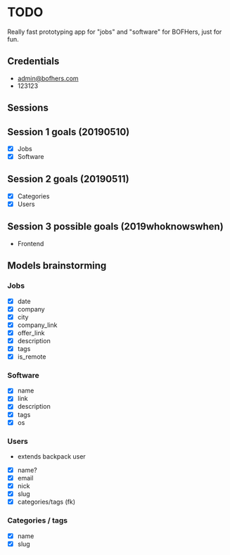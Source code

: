 # TODO

Really fast prototyping app for "jobs" and "software" for BOFHers, just for fun.

## Credentials

- admin@bofhers.com
- 123123

## Sessions

## Session 1 goals (20190510)

- [x] Jobs
- [x] Software

## Session 2 goals  (20190511)

- [x] Categories
- [x] Users

## Session 3 possible goals (2019whoknowswhen)

- Frontend

## Models brainstorming

### Jobs

- [x] date
- [x] company
- [x] city
- [x] company_link
- [x] offer_link
- [x] description
- [x] tags
- [x] is_remote

### Software

- [x] name
- [x] link
- [x] description
- [x] tags
- [x] os

### Users

- extends backpack user
- [x] name?
- [x] email
- [x] nick
- [x] slug
- [x] categories/tags (fk)

### Categories / tags

- [x] name
- [x] slug
